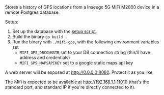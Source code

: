 Stores a history of GPS locations from a Inseego 5G MiFi M2000 device in a remote Postgres database.

Setup:

1. Set up the database with the [setup script](./db.psql).
2. Build the binary `go build .`
3. Run the binary with `./mifi-gps`, with the following environment variables set
    * `MIFI_GPS_DBCONNSTR` set to your DB connection string (this'll have address and credentials)
    * `MIFI_GPS_MAPSAPIKEY` set to a google static maps api key

A web server will be exposed at http://0.0.0.0:8080. Protect it as you like.

The Mifi is expected to be available at http://192.168.1.1:11010 (that's the standard port, and standard IP if you're directly connected to it).
